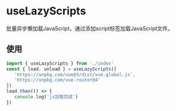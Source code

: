# useLazyScripts

批量异步懒加载JavaScript，通过添加script标签加载JavaScript文件。

## 使用

 ```javascript
import { useLazyScripts } from './index'
const { load, unload } = useLazyScripts([
    'https://unpkg.com/vue@3/dist/vue.global.js',
    'https://unpkg.com/vue-router@4'
])
load.then(() => {
    console.log('js加载完成')
})
 ```
